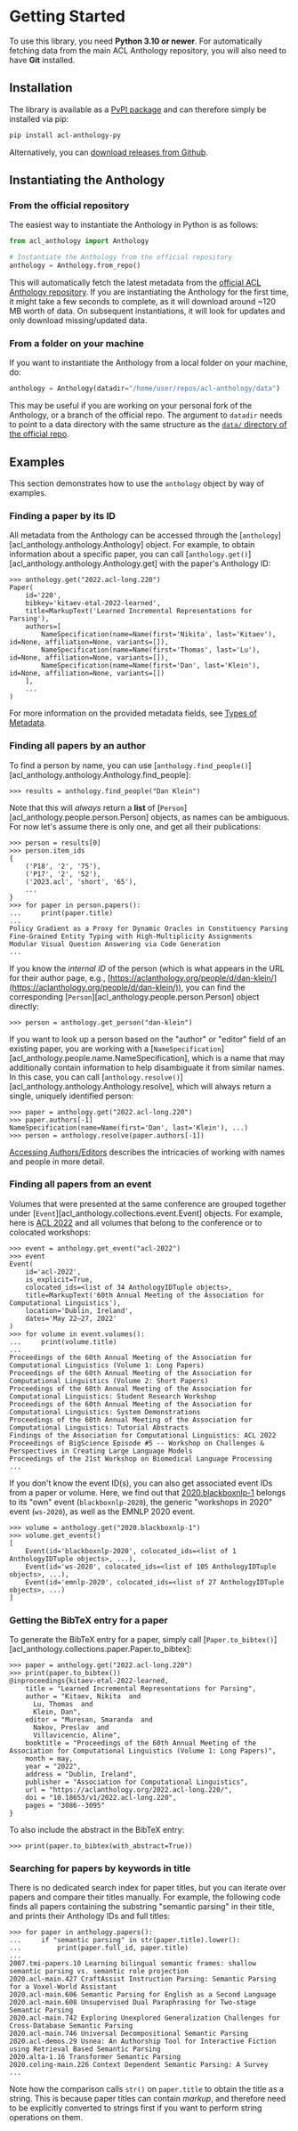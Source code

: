 # Getting Started

To use this library, you need **Python 3.10 or newer**.  For automatically
fetching data from the main ACL Anthology repository, you will also need to have
**Git** installed.

## Installation

The library is available as a [PyPI
package](https://pypi.org/project/acl-anthology-py/) and can therefore simply be
installed via pip:

```bash
pip install acl-anthology-py
```

Alternatively, you can [download releases from
Github](https://github.com/mbollmann/acl-anthology-py/releases/).

## Instantiating the Anthology

### From the official repository

The easiest way to instantiate the Anthology in Python is as follows:

```python
from acl_anthology import Anthology

# Instantiate the Anthology from the official repository
anthology = Anthology.from_repo()
```

This will automatically fetch the latest metadata from the [official ACL
Anthology repository](https://github.com/acl-org/acl-anthology).  If you are
instantiating the Anthology for the first time, it might take a few seconds to
complete, as it will download around ~120 MB worth of data.  On subsequent
instantiations, it will look for updates and only download missing/updated data.

### From a folder on your machine

If you want to instantiate the Anthology from a local folder on your machine,
do:

```python
anthology = Anthology(datadir="/home/user/repos/acl-anthology/data")
```

This may be useful if you are working on your personal fork of the Anthology, or
a branch of the official repo.  The argument to `datadir` needs to point to a
data directory with the same structure as the [`data/` directory of the official
repo](https://github.com/acl-org/acl-anthology/tree/master/data).

## Examples

This section demonstrates how to use the `anthology` object by way of examples.

### Finding a paper by its ID

All metadata from the Anthology can be accessed through the
[`anthology`][acl_anthology.anthology.Anthology] object.  For example, to obtain
information about a specific paper, you can call
[`anthology.get()`][acl_anthology.anthology.Anthology.get] with the paper's
Anthology ID:

```pycon
>>> anthology.get("2022.acl-long.220")
Paper(
    id='220',
    bibkey='kitaev-etal-2022-learned',
    title=MarkupText('Learned Incremental Representations for Parsing'),
    authors=[
        NameSpecification(name=Name(first='Nikita', last='Kitaev'), id=None, affiliation=None, variants=[]),
        NameSpecification(name=Name(first='Thomas', last='Lu'), id=None, affiliation=None, variants=[]),
        NameSpecification(name=Name(first='Dan', last='Klein'), id=None, affiliation=None, variants=[])
    ],
    ...
)
```

For more information on the provided metadata fields, see [Types of Metadata](types-of-metadata.md).

### Finding all papers by an author

To find a person by name, you can use [`anthology.find_people()`][acl_anthology.anthology.Anthology.find_people]:

```pycon
>>> results = anthology.find_people("Dan Klein")
```

Note that this will _always_ return a **list** of
[`Person`][acl_anthology.people.person.Person] objects, as names can be
ambiguous.  For now let's assume there is only one, and get all their
publications:

```pycon
>>> person = results[0]
>>> person.item_ids
{
    ('P18', '2', '75'),
    ('P17', '2', '52'),
    ('2023.acl', 'short', '65'),
    ...
}
>>> for paper in person.papers():
...     print(paper.title)
...
Policy Gradient as a Proxy for Dynamic Oracles in Constituency Parsing
Fine-Grained Entity Typing with High-Multiplicity Assignments
Modular Visual Question Answering via Code Generation
...
```

If you know the _internal ID_ of the person (which is what appears in the URL
for their author page, e.g.,
[https://aclanthology.org/people/d/dan-klein/](https://aclanthology.org/people/d/dan-klein/)),
you can find the corresponding [`Person`][acl_anthology.people.person.Person]
object directly:

```pycon
>>> person = anthology.get_person("dan-klein")
```

If you want to look up a person based on the "author" or "editor" field of an
existing paper, you are working with a
[`NameSpecification`][acl_anthology.people.name.NameSpecification], which is a
name that may additionally contain information to help disambiguate it from
similar names.  In this case, you can call
[`anthology.resolve()`][acl_anthology.anthology.Anthology.resolve], which will
always return a single, uniquely identified person:

```pycon
>>> paper = anthology.get("2022.acl-long.220")
>>> paper.authors[-1]
NameSpecification(name=Name(first='Dan', last='Klein'), ...)
>>> person = anthology.resolve(paper.authors[-1])
```

[Accessing Authors/Editors](accessing-authors.md) describes the intricacies of
working with names and people in more detail.

### Finding all papers from an event

Volumes that were presented at the same conference are grouped together under
[`Event`][acl_anthology.collections.event.Event] objects.  For example, here is
[ACL 2022](https://aclanthology.org/events/acl-2022/) and all volumes that
belong to the conference or to colocated workshops:

```pycon
>>> event = anthology.get_event("acl-2022")
>>> event
Event(
    id='acl-2022',
    is_explicit=True,
    colocated_ids=<list of 34 AnthologyIDTuple objects>,
    title=MarkupText('60th Annual Meeting of the Association for Computational Linguistics'),
    location='Dublin, Ireland',
    dates='May 22–27, 2022'
)
>>> for volume in event.volumes():
...     print(volume.title)
...
Proceedings of the 60th Annual Meeting of the Association for Computational Linguistics (Volume 1: Long Papers)
Proceedings of the 60th Annual Meeting of the Association for Computational Linguistics (Volume 2: Short Papers)
Proceedings of the 60th Annual Meeting of the Association for Computational Linguistics: Student Research Workshop
Proceedings of the 60th Annual Meeting of the Association for Computational Linguistics: System Demonstrations
Proceedings of the 60th Annual Meeting of the Association for Computational Linguistics: Tutorial Abstracts
Findings of the Association for Computational Linguistics: ACL 2022
Proceedings of BigScience Episode #5 -- Workshop on Challenges & Perspectives in Creating Large Language Models
Proceedings of the 21st Workshop on Biomedical Language Processing
...
```

If you don't know the event ID(s), you can also get associated event IDs from a
paper or volume.  Here, we find out that
[2020.blackboxnlp-1](https://aclanthology.org/volumes/2020.blackboxnlp-1/)
belongs to its "own" event (`blackboxnlp-2020`), the generic "workshops in 2020"
event (`ws-2020`), as well as the EMNLP 2020 event.

```pycon
>>> volume = anthology.get("2020.blackboxnlp-1")
>>> volume.get_events()
[
    Event(id='blackboxnlp-2020', colocated_ids=<list of 1 AnthologyIDTuple objects>, ...),
    Event(id='ws-2020', colocated_ids=<list of 105 AnthologyIDTuple objects>, ...),
    Event(id='emnlp-2020', colocated_ids=<list of 27 AnthologyIDTuple objects>, ...)
]
```

<!-- {==What about SIGs or venues? No way to find all papers yet==} -->

### Getting the BibTeX entry for a paper

To generate the BibTeX entry for a paper, simply call [`Paper.to_bibtex()`][acl_anthology.collections.paper.Paper.to_bibtex]:

```pycon
>>> paper = anthology.get("2022.acl-long.220")
>>> print(paper.to_bibtex())
@inproceedings{kitaev-etal-2022-learned,
    title = "Learned Incremental Representations for Parsing",
    author = "Kitaev, Nikita  and
      Lu, Thomas  and
      Klein, Dan",
    editor = "Muresan, Smaranda  and
      Nakov, Preslav  and
      Villavicencio, Aline",
    booktitle = "Proceedings of the 60th Annual Meeting of the Association for Computational Linguistics (Volume 1: Long Papers)",
    month = may,
    year = "2022",
    address = "Dublin, Ireland",
    publisher = "Association for Computational Linguistics",
    url = "https://aclanthology.org/2022.acl-long.220/",
    doi = "10.18653/v1/2022.acl-long.220",
    pages = "3086--3095"
}
```

To also include the abstract in the BibTeX entry:

```pycon
>>> print(paper.to_bibtex(with_abstract=True))
```

### Searching for papers by keywords in title

There is no dedicated search index for paper titles, but you can iterate over
papers and compare their titles manually.  For example, the following code finds
all papers containing the substring "semantic parsing" in their title, and
prints their Anthology IDs and full titles:

```pycon
>>> for paper in anthology.papers():
...     if "semantic parsing" in str(paper.title).lower():
...         print(paper.full_id, paper.title)
...
2007.tmi-papers.10 Learning bilingual semantic frames: shallow semantic parsing vs. semantic role projection
2020.acl-main.427 CraftAssist Instruction Parsing: Semantic Parsing for a Voxel-World Assistant
2020.acl-main.606 Semantic Parsing for English as a Second Language
2020.acl-main.608 Unsupervised Dual Paraphrasing for Two-stage Semantic Parsing
2020.acl-main.742 Exploring Unexplored Generalization Challenges for Cross-Database Semantic Parsing
2020.acl-main.746 Universal Decompositional Semantic Parsing
2020.acl-demos.29 Usnea: An Authorship Tool for Interactive Fiction using Retrieval Based Semantic Parsing
2020.alta-1.16 Transformer Semantic Parsing
2020.coling-main.226 Context Dependent Semantic Parsing: A Survey
...
```

Note how the comparison calls `str()` on `paper.title` to obtain the title as a
string.  This is because paper titles can contain _markup_, and therefore need
to be explicitly converted to strings first if you want to perform string
operations on them.
